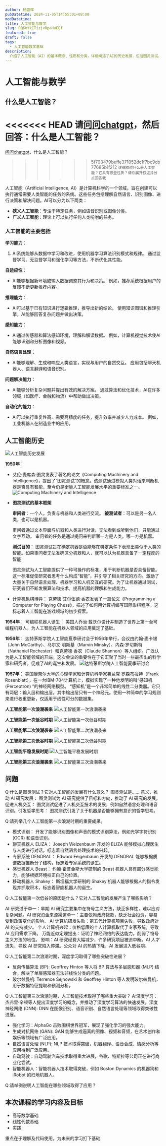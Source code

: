 ```yaml
---
author: 杨盛晖
pubDatetime: 2024-11-05T14:55:01+08:00
modDatetime: 
title: 人工智能与数学
slug: RQKWtkITizjvRpaHuEEf
featured: true
draft: false
tags:
  - 人工智能数学基础
description:
  介绍了人工智能（AI）的基本概念、性质和分类，详细阐述了AI的历史发展，包括图灵测试、感知机、专家系统等重要里程碑。同时，文章探讨了AI在不同领域的  应用，如自然语言处理、图像识别和自动驾驶，并提出了本次课程的学习内容和目标，重点在于高等数学和线性代数的基础知识及其实践应用。
---
```



# 人工智能与数学

## 什么是人工智能？

<<<<<<< HEAD
请[问问chatgpt](https://chatglm.cn/)，然后回答：什么是人工智能？
=======
[问问chatgpt](https://chatglm.cn/)，什么是人工智能？
>>>>>>> 5f793479beffe371052dc1f7bc9cb77685b1f212
`详细叙述什么是人工智能？它具有哪些性质？请你展开叙述并分点回答我`

人工智能（Artificial Intelligence, AI）是计算机科学的一个领域，旨在创建可以执行通常需要人类智能的任务的系统。这些任务包括理解自然语言、识别图像、进行决策和解决问题。AI可以分为以下两类：

- **狭义人工智能**：专注于特定任务，例如语音识别或图像分类。
- **广义人工智能**：理论上可以执行任何人类吩咐的任务。

### 人工智能的主要包括

**学习能力**：

1. AI系统能够从数据中学习和改进，使用机器学习算法识别模式和规律。
通过监督学习、无监督学习和强化学习等方法，不断优化其性能。

**自适应性**：

- AI能够根据新环境或输入数据调整其行为和决策。
  例如，推荐系统根据用户的反馈不断更新推荐内容。

**推理能力**：

- AI可以基于已有知识进行逻辑推理，推导出新的结论。
  使用知识图谱和推理引擎，AI能够回答复杂问题并做出决策。

**感知能力**：

- AI通过传感器和算法感知环境，理解和解读数据。
  例如，计算机视觉技术使AI能够识别和分析图像和视频。

**自然语言处理**：

- AI能够理解、生成和响应人类语言，实现与用户的自然交互。
  应用包括聊天机器人、语言翻译和语音识别。

**问题解决能力**：

- AI能够分析复杂问题并提出有效的解决方案。
  通过算法和优化技术，AI在许多领域（如医疗、金融和物流）中帮助做出决策。

**自动化的能力**：

- AI可以执行重复性高、需要高精度的任务，提升效率并减少人力成本。
  例如，工业机器人在制造业中的应用。

## 人工智能历史

![人工智能历史发展](https://pic.imgdb.cn/item/66f25dd7f21886ccc097057d.png)

**1950年**：

- 艾伦·麦席森·图灵发表了著名的论文《Computing Machinery and Intelligence》，提出了“图灵测试”的概念。该测试通过模拟人类对话来判断机器是否具有智能，至今仍是衡量人工智能发展水平的重要标准之一。
![Computing Machinery and Intelligence](https://pic.imgdb.cn/item/66f254f5f21886ccc08e8f6c.png)

- **图灵测试的基本框架**

  **审问者**：一个人，负责与机器和人类进行交流。
  **被测试者**：可以是另一名人类，也可以是机器。

  审问者通过文本界面与机器和人类进行对话，无法看到或听到他们，只能通过文字互动。
  审问者的任务是通过提问来判断哪一方是人类，哪一方是机器。

  **测试目的**：
  图灵测试旨在确定机器是否能够在特定条件下表现出类似于人类的智能。如果审问者无法准确区分机器和人，就可以认为机器具备了一定程度的智能

  图灵测试为人工智能提供了一种可操作的标准，用于判断机器是否具备智能。这一标准促使研究者思考什么构成“智能”，并引导了相关研究的方向。激励了大量关于自然语言处理、机器学习和人机交互的研究。为了让机器通过测试，研究者们不断发展算法和技术，提高机器的理解和生成能力。

- 计算机象棋博弈： 克劳德·艾尔伍德·香农发表了一篇论文《Programming a Computer for Playing Chess》，描述了如何用计算机编写国际象棋程序。这标志着人工智能在游戏领域的初步探索。

**1954年**：
可编程机器人诞生： 美国人乔治·戴沃尔设计并制造了世界上第一台可编程机器人，为人工智能在机器人领域的应用奠定了基础。

**1956年**：
达特茅斯学院人工智能夏季研讨会于1956年举行，会议由约翰·麦卡锡（John McCarthy）、马尔文·明斯基（Marvin Minsky）、内森·罗切斯特（Nathaniel Rochester）和克劳德·香农（Claude Shannon）等人组织。广泛认为是人工智能领域的开端。这次会议的重要性在于它汇聚了当时一些最杰出的科学家和研究者，促成了AI的诞生和发展。
![达特茅斯学院人工智能夏季研讨会](https://pic.imgdb.cn/item/66f25b3cf21886ccc094066a.png)

**1957年**：
美国康奈尔大学的心理学家和计算机科学家弗兰克·罗森布拉特（Frank Rosenblatt），在一台IBM-704计算机上，模拟实现了一种他发明的叫“感知机 (Perceptron) ”的神经网络模型。
“感知机”是一个非常简单的线性二分类器。它只有两层：输入层和输出层，其中输出层只有一个神经元。使用一种简单的学习规则来进行权重更新，仅适用于线性可分的数据集。

**人工智能第一次浪潮袭来**
![人工智能第一次浪潮袭来](https://pic.imgdb.cn/item/66f25e78f21886ccc097c640.png)

**人工智能第一次低谷时期**
![人工智能第一次低谷时期](https://pic.imgdb.cn/item/66f25e80f21886ccc097ceb7.png)

**人工智能第二次浪潮袭来**
![人工智能第二次浪潮袭来](https://pic.imgdb.cn/item/66f25e87f21886ccc097d652.png)

**人工智能第二次低谷时期**
![人工智能第二次低谷时期](https://pic.imgdb.cn/item/66f25e92f21886ccc097e28d.png)

**人工智能平稳发展时期**
![人工智能平稳发展时期](https://pic.imgdb.cn/item/66f25ea2f21886ccc097f2ba.png)

**人工智能第三次浪潮袭来**
![人工智能第三次浪潮袭来](https://pic.imgdb.cn/item/66f25fbaf21886ccc0992b2a.png)

## 问题

Q:什么是图灵测试？它对人工智能的发展有什么意义？
图灵测试是......
意义，推动 AI 研究发展： 图灵测试为 AI 研究提供了目标和方向，推动了 AI 研究的发展。促进人机交互： 图灵测试促进了人机交互技术的发展，例如自然语言处理和语音识别。引发哲学思考： 图灵测试引发了关于机器是否能够拥有意识的哲学思考。

Q:请列举几个人工智能第一次浪潮时期的重要成果。
- 模式识别： 开发了能够识别图像和声音的模式识别算法，例如光学字符识别 (OCR) 和语音识别。
- 聊天机器人 ELIZA： Joseph Weizenbaum 开发的 ELIZA 能够模拟心理医生与人类进行对话，标志着自然语言处理技术的兴起。
- 专家系统 DENDRAL： Edward Feigenbaum 开发的 DENDRAL 能够根据质谱数据推断分子结构，标志着专家系统的诞生。
- 感觉机器人 Beast： 约翰·霍普金斯大学研制的 Beast 机器人具有部分感觉能力，能够根据环境校正自己的位置。
- 移动机器人 Shakey： 斯坦福大学研制的 Shakey 机器人能够根据人的指令发现并抓取积木，标志着智能机器人的诞生。

Q:人工智能第一次低谷的原因是什么？它对人工智能的发展产生了哪些影响？

AI 研究过于单一：早期 AI 研究主要集中在符号主义方法，缺乏多样性，难以应对复杂问题。AI 研究资金来源渠道单一：主要依赖政府拨款，缺乏社会投资，容易受到政策变化的影响。
AI 计算机研发失败：第五代计算机项目失败，导致政府对 AI 的支持减少。
个人计算机兴起：价格低廉的个人计算机取代了专家系统，导致 AI 应用需求下降。
万能近似定理提出：证明了神经网络的表达能力，削弱了符号主义方法的地位。
影响：AI 研究经费大幅减少，许多研究项目被迫中断。AI 人才流失，导致 AI 研究陷入停滞。公众对 AI 的热情下降，AI 发展进入低谷期。

Q:人工智能第二次浪潮时期，深度学习取得了哪些突破性进展？
- 反向传播算法 (BP): Geoffrey Hinton 等人将 BP 算法与多层感知器 (MLP) 结合，解决了单层感知器无法非线性分类的问题。
- 玻尔兹曼机: Terrence Sejnowski 和 Geoffrey Hinton 等人发明玻尔兹曼机，用于数据特征提取和预测分析。


Q:人工智能第三次浪潮时期，人工智能技术取得了哪些重大突破？
A:深度学习：杰弗里·辛顿等人提出深度学习的概念，并推动了深度学习算法的快速发展。深度神经网络 (DNN): DNN 在图像识别、语音识别、自然语言处理等领域取得突破性进展。
- 强化学习：AlphaGo 击败围棋世界冠军，展现了强化学习的强大能力。
- 生成对抗网络 (GAN): GAN 能够生成逼真的图像、视频和音频，在艺术创作和娱乐等领域有广泛应用。
- 自然语言处理 (NLP): NLP 技术取得突破，机器翻译、语音合成、情感分析等应用得到广泛应用。
- 自动驾驶：自动驾驶汽车技术取得重大进展，谷歌、特斯拉等公司正在进行商业化尝试。
- 智能机器人：智能机器人技术取得突破，例如 Boston Dynamics 的机器狗和 iRobot 的扫地机器人。
  
Q:请举例说明人工智能在哪些领域取得了应用？

## 本次课程的学习内容及目标

- 高等数学基础
- 线性代数基础
- 实践

重点在于理解及代码使用，为未来的学习打下基础
